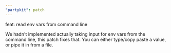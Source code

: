 ```yaml
---
"partykit": patch
---
```


feat: read env vars from command line

We hadn't implemented actually taking input for env vars from the command line, this patch fixes that. You can either type/copy paste a value, or pipe it in from a file.
